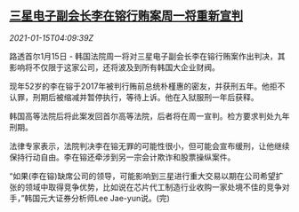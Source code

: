 <!--1610684599000-->
[三星电子副会长李在镕行贿案周一将重新宣判](https://cn.reuters.com/article/samsung-lee-trial-0115-idCNKBS29K0DH)
------

<div><i>2021-01-15T04:09:39Z</i></div><p>路透首尔1月15日 - 韩国法院周一将对三星电子副会长李在镕行贿案作出判决，其影响将不仅限于这家公司，还将波及到所有韩国大企业财阀。</p><p>现年52岁的李在镕于2017年被判行贿前总统朴槿惠的密友，并获刑五年。他拒不认罪，刑期后被缩减并暂停执行，等待上诉。他在入狱服刑一年后获释。</p><p>韩国高等法院后将此案发回首尔高等法院，后者将在周一宣判。检方要求判处九年刑期。</p><p>法律专家表示，法院判决李在镕无罪的可能性很小，但可能会宣布缓刑，让他继续保持行动自由。李在镕还牵涉到另一宗会计欺诈和股票操纵案件。</p><p>“如果(李在镕)缺席公司的领导，可能影响到三星进行重大交易以期在公司希望扩张的领域中取得竞争优势，比如说在芯片代工制造行业收购一家处境不佳的竞争对手，”韩国元大证券分析师Lee Jae-yun说。(完)</p>
